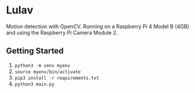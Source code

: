 # Lulav

Motion detection with OpenCV. Running on a Raspberry Pi 4 Model B (4GB) and using the Raspberry Pi Camera Module 2.

## Getting Started

1. `python3 -m venv myenv`
2. `source myenv/bin/activate`
3. `pip3 install -r requirements.txt`
4. `python3 main.py`